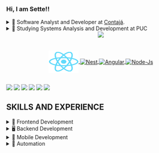 ### Hi, I am Sette!!

<details>

<summary> 🔭 Software Analyst and Developer at <a href="https://contaja.com.br/" target="_blank" >Contajá</a>.</summary>

> Performed a significant role in the RPA team, developing automations for systems such as web. These applications streamlined repetitive procedures, completing tasks in a fraction of the time it would take a team member, sometimes days.
Successfully tackled a major challenge by independently developing a full-stack application alongside the Product Owner. From design to deployment, I led the process. This system introduced an efficient inventory management solution, providing control over stock and items. It not only enhanced internal operations but also empowered employees to locate equipment by department.
</details><details>

<summary>🌱 Studying Systems Analysis and Development at PUC</summary>

> During my studies in Systems Analysis and Development at PUC, I achieve a comprehensive set of skills and knowledge essential for modern software development. I learned to create robust applications using ASP.NET Core, exploring both SQL and NoSQL databases to meet diverse data storage and management needs. I developed proficiency in front-end and mobile development with React and React Native, creating efficient and intuitive user interfaces. I also became familiar with agile methodologies, enabling me to manage projects effectively and collaboratively. Additionally, I studied testing practices to ensure software quality and data security techniques to protect sensitive information. I also has study into cloud computing, including hosting, networks, and deployments, which equipped me to implement and manage applications in production environments securely and scalably.
</details>
<div align="center">
  <a href="https://github.com/iugorsette">
<!--   <img height="180em" src="https://github-readme-stats.vercel.app/api?username=iugorsette&show_icons=true&theme=dark&include_all_commits=true&count_private=true"/> -->
  <img height="180em" src="https://github-readme-stats.vercel.app/api/top-langs/?username=iugorsette&layout=compact&langs_count=7&theme=dark"/>
</div>
    
<div align="center"><br>

 
  <img 
    align="center"
    alt="React"
    height="60"
    width="80"
    src="https://raw.githubusercontent.com/devicons/devicon/master/icons/react/react-original.svg"
    />
 <img 
   align="center"
    alt="Nest"
    height="60"
    width="80"
   src="https://nestjs.com/logo-small-gradient.76616405.svg" 
   />
    <img 
    align="center"
    alt="Angular" 
    height="60" 
    width="80" 
    src="https://cdn.jsdelivr.net/gh/devicons/devicon/icons/angularjs/angularjs-original.svg"
    />
  <img 
    align="center" 
    alt="Node-Js" 
    height="60"
    width="75" 
    src="https://github.com/iugorsette/iugorsette/assets/81201021/401d876b-7167-4476-9eb5-6cfabc7a53d3"
    />

</div>
  
  ##
 
<div  >
  <a href="https://instagram.com/iugorsette" target="_blank"><img src="https://img.shields.io/badge/-Instagram-%23E4405F?style=for-the-badge&logo=instagram&logoColor=white" target="_blank"></a>
 	<a href="https://www.twitch.tv/iugorsette" target="_blank"><img src="https://img.shields.io/badge/Twitch-9146FF?style=for-the-badge&logo=twitch&logoColor=white" target="_blank"></a>
 <a href="https://discord.gg/4eyNsXapdt" target="_blank"><img src="https://img.shields.io/badge/Discord-7289DA?style=for-the-badge&logo=discord&logoColor=white" target="_blank"></a> 
  <a href = "mailto:iugorsette@gmail.com"><img src="https://img.shields.io/badge/-Gmail-%23333?style=for-the-badge&logo=gmail&logoColor=white" target="_blank"></a>
  <a href="https://www.linkedin.com/in/iugor-sette-66a0a0185/" target="_blank"><img src="https://img.shields.io/badge/-LinkedIn-%230077B5?style=for-the-badge&logo=linkedin&logoColor=white" target="_blank"></a> 
  <a href="https://gitlab.com/iugorsette" target="_blank"><img src="https://img.shields.io/badge/GitLab-330F63?style=for-the-badge&logo=gitlab&logoColor=white" target="_blank"></a> 
 
</div>


## SKILLS AND EXPERIENCE

<details>

<summary> 🎨 Frontend Development</summary> 

> Developed a web application using AngularJS for Warehouse Management System (WMS).
Created a web game in React JS utilizing a heroes API, allowing users to select heroes and compete against a bot.
Developed a ReactJs web application for Task Management System.
</details><details>

<summary>🖥️ Backend Development</summary> 

> Created a back-end web application using NestJs and MySQL for Warehouse Management System (WMS).
Contributed to the development and enhancement of a backend API managing tasks for frontend integration.
Collaborated on a password manager API project in .NET C# utilizing agile methodologies for improved collaboration and flexibility.
</details><details>
  
<summary>📱 Mobile Development</summary> 

> Designed and developed a React Native app for school purposes, serving as a mobile app for pizza delivery.
</details><details>
  
<summary>🤖 Automation</summary> 

> Developed and maintained automations for both web and desktop environments, using Python and JavaScript.
Integrated systems with various platforms such as Google Sheets, Google Calendar, Google Drive, CRM webhooks, and APIs.
</details>
